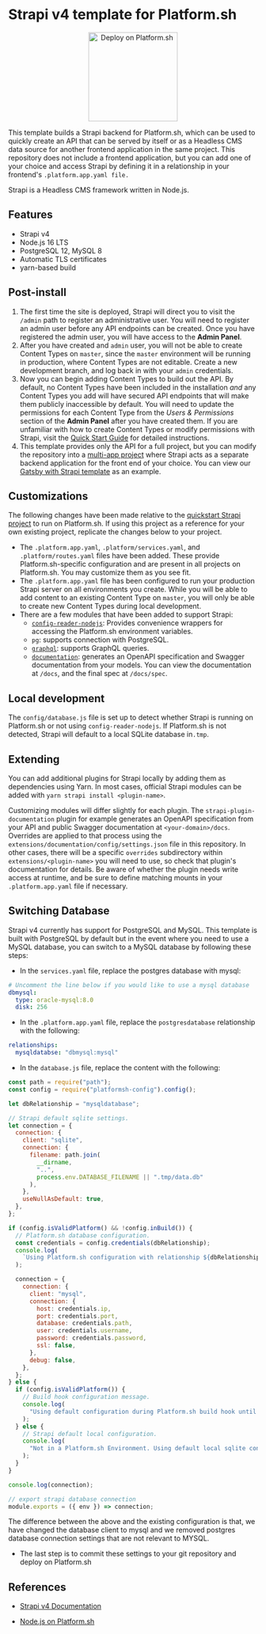 # Strapi v4 template for Platform.sh

<p align="center">
<a href="https://console.platform.sh/projects/create-project?template=https://raw.githubusercontent.com/platformsh/template-builder/master/templates/strapi4/.platform.template.yaml&utm_content=strapi4&utm_source=github&utm_medium=button&utm_campaign=deploy_on_platform">
    <img src="https://platform.sh/images/deploy/lg-blue.svg" alt="Deploy on Platform.sh" width="180px" />
</a>
</p>

This template builds a Strapi backend for Platform.sh, which can be used to quickly create an API that can be served by itself or as a Headless CMS data source for another frontend application in the same project. This repository does not include a frontend application, but you can add one of your choice and access Strapi by defining it in a relationship in your frontend's `.platform.app.yaml file.`

Strapi is a Headless CMS framework written in Node.js.

## Features

- Strapi v4
- Node.js 16 LTS
- PostgreSQL 12, MySQL 8
- Automatic TLS certificates
- yarn-based build

## Post-install

1. The first time the site is deployed, Strapi will direct you to visit the `/admin` path to register an administrative user. You will need to register an admin user before any API endpoints can be created. Once you have registered the admin user, you will have access to the **Admin Panel**.
2. After you have created and `admin` user, you will not be able to create Content Types on `master`, since the `master` environment will be running in production, where Content Types are not editable. Create a new development branch, and log back in with your `admin` credentials.
3. Now you can begin adding Content Types to build out the API. By default, no Content Types have been included in the installation _and_ any Content Types you add will have secured API endpoints that will make them publicly inaccessible by default. You will need to update the permissions for each Content Type from the _Users & Permissions_ section of the **Admin Panel** after you have created them. If you are unfamiliar with how to create Content Types or modify permissions with Strapi, visit the [Quick Start Guide](https://strapi.io/documentation/v3.x/getting-started/quick-start.html) for detailed instructions.
4. This template provides only the API for a full project, but you can modify the repository into a [multi-app project](https://docs.platform.sh/configuration/app/multi-app.html#multiple-applications) where Strapi acts as a separate backend application for the front end of your choice. You can view our [Gatsby with Strapi template](https://github.com/platformsh-templates/gatsby-strapi) as an example.

## Customizations

The following changes have been made relative to the [quickstart Strapi project](https://strapi.io/documentation/v3.x/getting-started/quick-start.html) to run on Platform.sh. If using this project as a reference for your own existing project, replicate the changes below to your project.

- The `.platform.app.yaml`, `.platform/services.yaml`, and `.platform/routes.yaml` files have been added. These provide Platform.sh-specific configuration and are present in all projects on Platform.sh. You may customize them as you see fit.
- The `.platform.app.yaml` file has been configured to run your production Strapi server on all environments you create. While you will be able to add content to an existing Content Type on `master`, you will only be able to create new Content Types during local development.
- There are a few modules that have been added to support Strapi:
  - [`config-reader-nodejs`](https://github.com/platformsh/config-reader-nodejs): Provides convenience wrappers for accessing the Platform.sh environment variables.
  - `pg`: supports connection with PostgreSQL.
  - [`graphql`](https://strapi.io/documentation/v3.x/plugins/graphql.html): supports GraphQL queries.
  - [`documentation`](https://github.com/strapi/strapi/tree/master/packages/strapi-plugin-documentation): generates an OpenAPI specification and Swagger documentation from your models. You can view the documentation at `/docs`, and the final spec at `/docs/spec`.

## Local development

The `config/database.js` file is set up to detect whether Strapi is running on Platform.sh or not using `config-reader-nodejs`. If Platform.sh is not detected, Strapi will default to a local SQLite database in`.tmp`.

## Extending

You can add additional plugins for Strapi locally by adding them as dependencies using Yarn. In most cases, official Strapi modules can be added with `yarn strapi install <plugin-name>`.

Customizing modules will differ slightly for each plugin. The `strapi-plugin-documentation` plugin for example generates an OpenAPI specification from your API and public Swagger documentation at `<your-domain>/docs`. Overrides are applied to that process using the `extensions/documentation/config/settings.json` file in this repository. In other cases, there will be a specific `overrides` subdirectory within `extensions/<plugin-name>` you will need to use, so check that plugin's documentation for details. Be aware of whether the plugin needs write access at runtime, and be sure to define matching mounts in your `.platform.app.yaml` file if necessary.

## Switching Database

Strapi v4 currently has support for PostgreSQL and MySQL. This template is built with PostgreSQL by default but in the event where you need to use a MySQL database, you can switch to a MySQL database by following these steps:

- In the `services.yaml` file, replace the postgres database with mysql:

```yaml
# Uncomment the line below if you would like to use a mysql database
dbmysql:
  type: oracle-mysql:8.0
  disk: 256
```

- In the `.platform.app.yaml` file, replace the `postgresdatabase` relationship with the following:

```yaml
relationships:
  mysqldatabse: "dbmysql:mysql"
```

- In the `database.js` file, replace the content with the following:

```js
const path = require("path");
const config = require("platformsh-config").config();

let dbRelationship = "mysqldatabase";

// Strapi default sqlite settings.
let connection = {
  connection: {
    client: "sqlite",
    connection: {
      filename: path.join(
        __dirname,
        "..",
        process.env.DATABASE_FILENAME || ".tmp/data.db"
      ),
    },
    useNullAsDefault: true,
  },
};

if (config.isValidPlatform() && !config.inBuild()) {
  // Platform.sh database configuration.
  const credentials = config.credentials(dbRelationship);
  console.log(
    `Using Platform.sh configuration with relationship ${dbRelationship}.`
  );

  connection = {
    connection: {
      client: "mysql",
      connection: {
        host: credentials.ip,
        port: credentials.port,
        database: credentials.path,
        user: credentials.username,
        password: credentials.password,
        ssl: false,
      },
      debug: false,
    },
  };
} else {
  if (config.isValidPlatform()) {
    // Build hook configuration message.
    console.log(
      "Using default configuration during Platform.sh build hook until relationships are available."
    );
  } else {
    // Strapi default local configuration.
    console.log(
      "Not in a Platform.sh Environment. Using default local sqlite configuration."
    );
  }
}

console.log(connection);

// export strapi database connection
module.exports = ({ env }) => connection;
```

The difference between the above and the existing configuration is that, we have changed the database client to mysql and we removed postgres database connection settings that are not relevant to MYSQL.

- The last step is to commit these settings to your git repository and deploy on Platform.sh

## References

- [Strapi v4 Documentation](https://docs.strapi.io/developer-docs/latest/getting-started/introduction.html)

- [Node.js on Platform.sh](https://docs.platform.sh/languages/nodejs.html)
